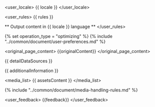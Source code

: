 <user_locale>
{{ locale }}
</user_locale>

<user_rules>
{{ rules }}

** Output content in {{ locale }} language **
</user_rules>

{% set operation_type = "optimizing" %}
{% include "../common/document/user-preferences.md" %}

<original_page_content>
{{originalContent}}
</original_page_content>

<datasources>

{{ detailDataSources }}

{{ additionalInformation }}

<media_list>
{{ assetsContent }}
</media_list>

{% include "../common/document/media-handling-rules.md" %}
</datasources>

<user_feedback>
{{feedback}}
</user_feedback>
